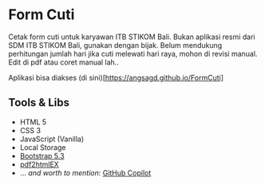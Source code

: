# Form Cuti

Cetak form cuti untuk karyawan ITB STIKOM Bali. Bukan aplikasi resmi dari SDM ITB STIKOM Bali, gunakan dengan bijak. Belum mendukung perhitungan jumlah hari jika cuti melewati hari raya, mohon di revisi manual. Edit di pdf atau coret manual lah..

Aplikasi bisa diakses (di sini)[https://angsagd.github.io/FormCuti]

## Tools & Libs

- HTML 5
- CSS 3
- JavaScript (Vanilla)
- Local Storage
- [Bootstrap 5.3](https://getbootstrap.com)
- [pdf2htmlEX](https://github.com/pdf2htmlEX/pdf2htmlEX)
- ... *and worth to mention*: [GitHub Copilot](https://github.com/features/copilot)
